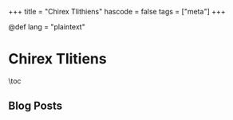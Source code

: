 +++
title = "Chirex Tlithiens"
hascode = false
tags = ["meta"]
+++

@def lang = "plaintext"

# Chirex Tlitiens

\toc

## Blog Posts

